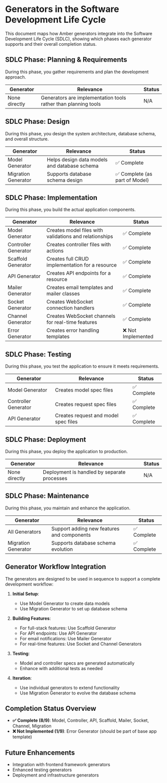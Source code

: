 # Generators in the Software Development Life Cycle

This document maps how Amber generators integrate into the Software Development Life Cycle (SDLC), showing which phases each generator supports and their overall completion status.

## SDLC Phase: Planning & Requirements

During this phase, you gather requirements and plan the development approach.

| Generator | Relevance | Status |
|-----------|-----------|--------|
| None directly | Generators are implementation tools rather than planning tools | N/A |

## SDLC Phase: Design

During this phase, you design the system architecture, database schema, and overall structure.

| Generator | Relevance | Status |
|-----------|-----------|--------|
| Model Generator | Helps design data models and database schema | ✅ Complete |
| Migration Generator | Supports database schema design | ✅ Complete (as part of Model) |

## SDLC Phase: Implementation

During this phase, you build the actual application components.

| Generator | Relevance | Status |
|-----------|-----------|--------|
| Model Generator | Creates model files with validations and relationships | ✅ Complete |
| Controller Generator | Creates controller files with actions | ✅ Complete |
| Scaffold Generator | Creates full CRUD implementation for a resource | ✅ Complete |
| API Generator | Creates API endpoints for a resource | ✅ Complete |
| Mailer Generator | Creates email templates and mailer classes | ✅ Complete |
| Socket Generator | Creates WebSocket connection handlers | ✅ Complete |
| Channel Generator | Creates WebSocket channels for real-time features | ✅ Complete |
| Error Generator | Creates error handling templates | ❌ Not Implemented |

## SDLC Phase: Testing

During this phase, you test the application to ensure it meets requirements.

| Generator | Relevance | Status |
|-----------|-----------|--------|
| Model Generator | Creates model spec files | ✅ Complete |
| Controller Generator | Creates request spec files | ✅ Complete |
| API Generator | Creates request and model spec files | ✅ Complete |

## SDLC Phase: Deployment

During this phase, you deploy the application to production.

| Generator | Relevance | Status |
|-----------|-----------|--------|
| None directly | Deployment is handled by separate processes | N/A |

## SDLC Phase: Maintenance

During this phase, you maintain and enhance the application.

| Generator | Relevance | Status |
|-----------|-----------|--------|
| All Generators | Support adding new features and components | ✅ Complete |
| Migration Generator | Supports database schema evolution | ✅ Complete |

## Generator Workflow Integration

The generators are designed to be used in sequence to support a complete development workflow:

1. **Initial Setup**:
   - Use Model Generator to create data models
   - Use Migration Generator to set up database schema

2. **Building Features**:
   - For full-stack features: Use Scaffold Generator
   - For API endpoints: Use API Generator
   - For email notifications: Use Mailer Generator
   - For real-time features: Use Socket and Channel Generators

3. **Testing**:
   - Model and controller specs are generated automatically
   - Enhance with additional tests as needed

4. **Iteration**:
   - Use individual generators to extend functionality
   - Use Migration Generator to evolve the database schema

## Completion Status Overview

- **✅ Complete (8/9)**: Model, Controller, API, Scaffold, Mailer, Socket, Channel, Migration
- **❌ Not Implemented (1/9)**: Error Generator (should be part of base app template)

## Future Enhancements

- Integration with frontend framework generators
- Enhanced testing generators
- Deployment and infrastructure generators 
